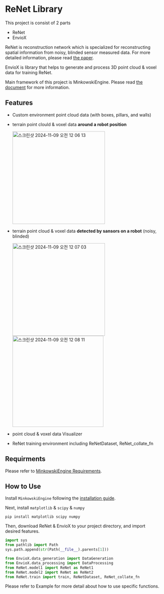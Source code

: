 # ReNet Library

This project is consist of 2 parts
- ReNet
- EnvioX

ReNet is reconstruction network which is specialized for reconstructing spatial information from noisy, blinded sensor measured data. For more detailed information, please read [the paper](https://arxiv.org/abs/2206.08077).

EnvioX is library that helps to generate and process 3D point cloud & voxel data for training ReNet.

Main framework of this project is MinkowskiEngine. Please read [the document](https://nvidia.github.io/MinkowskiEngine/) for more information.

Features
-
- Custom environment point cloud data (with boxes, pillars, and walls)

- terrain point clould & voxel data **around a robot position**

    <img width="300" alt="스크린샷 2024-11-09 오전 12 06 13" src="https://github.com/user-attachments/assets/c4d13901-5109-48cb-8d8b-51adbaff49e0">

- terrain point cloud & voxel data **detected by sansors on a robot** (noisy, blinded)

  <img width="300" alt="스크린샷 2024-11-09 오전 12 07 03" src="https://github.com/user-attachments/assets/f4d75f0e-f2e0-4940-98ee-747c740903c1"> <img width="295" alt="스크린샷 2024-11-09 오전 12 08 11" src="https://github.com/user-attachments/assets/e92daf55-d047-46b1-9e6f-4373c2f584f1">

- point cloud & voxel data Visualizer

- ReNet training environment including ReNetDataset, ReNet_collate_fn

Requirments
-
Please refer to [MinkowskiEngine Requirements](https://github.com/NVIDIA/MinkowskiEngine/blob/master/README.md).


How to Use
-
Install `MinkowskiEngine` following the [installation guide](https://github.com/NVIDIA/MinkowskiEngine/blob/master/README.md). 

Next, install `matplotlib` & `scipy` & `numpy`

```
pip install matplotlib scipy numpy
```

Then, download ReNet & EnvioX to your project directory, and import desired features.
```python
import sys
from pathlib import Path
sys.path.append(str(Path(__file__).parents[1]))

from EnvioX.data_generation import DataGeneration
from EnvioX.data_processing import DataProcessing
from ReNet.model1 import ReNet as ReNet1
from ReNet.model2 import ReNet as ReNet2
from ReNet.train import train, ReNetDataset, ReNet_collate_fn

```

Please refer to Example for more detail about how to use specific functions.

